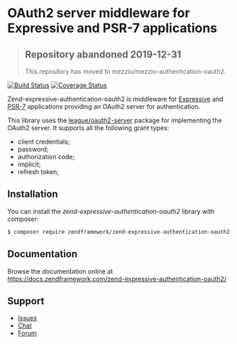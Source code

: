 # OAuth2 server middleware for Expressive and PSR-7 applications

> ## Repository abandoned 2019-12-31
>
> This repository has moved to mezzio/mezzio-authentication-oauth2.

[![Build Status](https://secure.travis-ci.org/zendframework/zend-expressive-authentication-oauth2.svg?branch=master)](https://secure.travis-ci.org/zendframework/zend-expressive-authentication-oauth2)
[![Coverage Status](https://coveralls.io/repos/github/zendframework/zend-expressive-authentication-oauth2/badge.svg?branch=master)](https://coveralls.io/github/zendframework/zend-expressive-authentication-oauth2?branch=master)

Zend-expressive-authentication-oauth2 is middleware for [Expressive](https://github.com/zendframework/zend-expressive)
and [PSR-7](http://www.php-fig.org/psr/psr-7/) applications providing an OAuth2
server for authentication.

This library uses the [league/oauth2-server](https://oauth2.thephpleague.com/)
package for implementing the OAuth2 server. It supports all the following grant
types:

- client credentials;
- password;
- authorization code;
- implicit;
- refresh token;

## Installation

You can install the *zend-expressive-authentication-oauth2* library with
composer:

```bash
$ composer require zendframework/zend-expressive-authentication-oauth2
```

## Documentation

Browse the documentation online at https://docs.zendframework.com/zend-expressive-authentication-oauth2/

## Support

* [Issues](https://github.com/zendframework/zend-expressive-authentication-oauth2/issues/)
* [Chat](https://zendframework-slack.herokuapp.com/)
* [Forum](https://discourse.zendframework.com/)